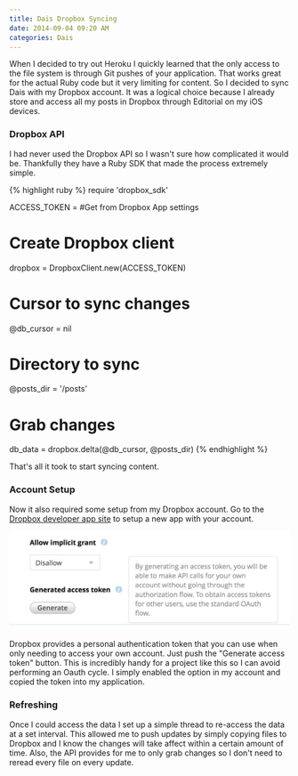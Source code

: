 ```yaml
---
title: Dais Dropbox Syncing
date: 2014-09-04 09:20 AM
categories: Dais
---
```


When I decided to try out Heroku I quickly learned that the only access to the file system is through Git pushes of your application. That works great for the actual Ruby code but it very limiting for content. So I decided to sync Dais with my Dropbox account. It was a logical choice because I already store and access all my posts in Dropbox through Editorial on my iOS devices.

### Dropbox API

I had never used the Dropbox API so I wasn't sure how complicated it would be. Thankfully they have a Ruby SDK that made the process extremely simple.

{% highlight ruby %}
require 'dropbox_sdk'

ACCESS_TOKEN = #Get from Dropbox App settings

# Create Dropbox client
dropbox = DropboxClient.new(ACCESS_TOKEN)

# Cursor to sync changes
@db_cursor = nil

# Directory to sync
@posts_dir = '/posts'

# Grab changes
db_data = dropbox.delta(@db_cursor, @posts_dir)
{% endhighlight %}

That's all it took to start syncing content.

### Account Setup

Now it also required some setup from my Dropbox account. Go to the [Dropbox developer app site](https://www.dropbox.com/developers/apps) to setup a new app with your account.

![Dropbox access token](/images/dropbox-access-token.jpg)

Dropbox provides a personal authentication token that you can use when only needing to access your own account. Just push the "Generate access token" button. This is incredibly handy for a project like this so I can avoid performing an Oauth cycle. I simply enabled the option in my account and copied the token into my application.

### Refreshing

Once I could access the data I set up a simple thread to re-access the data at a set interval. This allowed me to push updates by simply copying files to Dropbox and I know the changes will take affect within a certain amount of time. Also, the API provides for me to only grab changes so I don't need to reread every file on every update.
